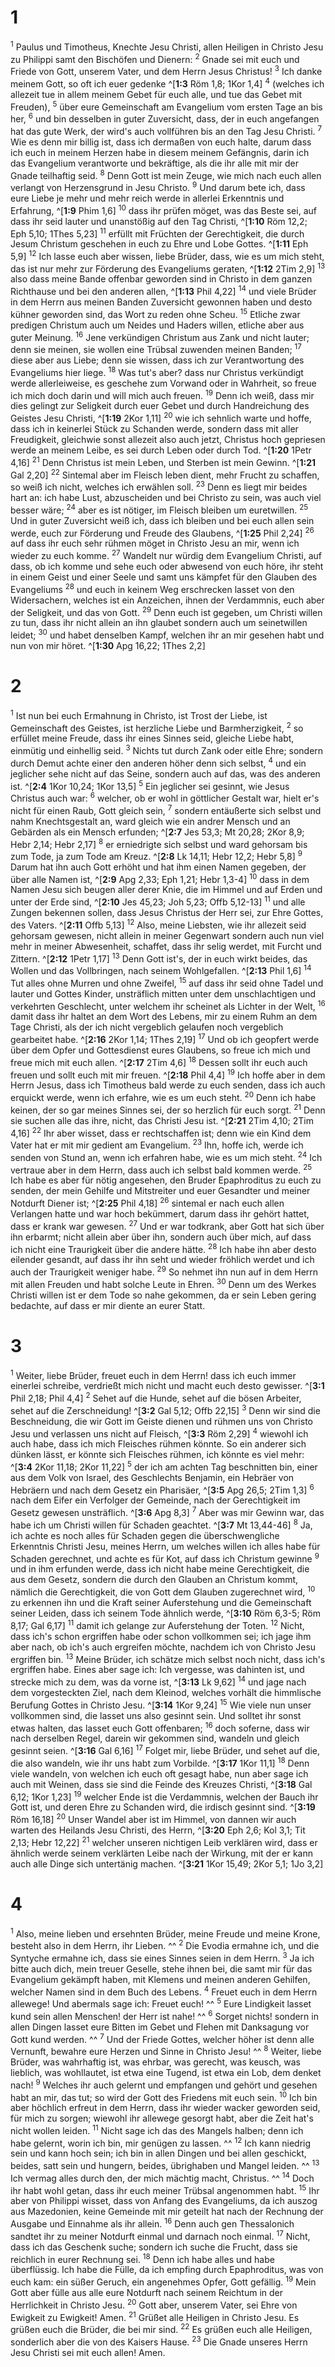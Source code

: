 # 1
<sup class='bibleverse'>1</sup> Paulus und Timotheus, Knechte Jesu Christi, allen Heiligen in Christo Jesu zu Philippi samt den Bischöfen und Dienern: <sup class='bibleverse'>2</sup> Gnade sei mit euch und Friede von Gott, unserem Vater, und dem Herrn Jesus Christus! <sup class='bibleverse'>3</sup> Ich danke meinem Gott, so oft ich euer gedenke ^[**1:3** Röm 1,8; 1Kor 1,4] <sup class='bibleverse'>4</sup> (welches ich allezeit tue in allem meinem Gebet für euch alle, und tue das Gebet mit Freuden), <sup class='bibleverse'>5</sup> über eure Gemeinschaft am Evangelium vom ersten Tage an bis her, <sup class='bibleverse'>6</sup> und bin desselben in guter Zuversicht, dass, der in euch angefangen hat das gute Werk, der wird's auch vollführen bis an den Tag Jesu Christi. <sup class='bibleverse'>7</sup> Wie es denn mir billig ist, dass ich dermaßen von euch halte, darum dass ich euch in meinem Herzen habe in diesem meinem Gefängnis, darin ich das Evangelium verantworte und bekräftige, als die ihr alle mit mir der Gnade teilhaftig seid. <sup class='bibleverse'>8</sup> Denn Gott ist mein Zeuge, wie mich nach euch allen verlangt von Herzensgrund in Jesu Christo. <sup class='bibleverse'>9</sup> Und darum bete ich, dass eure Liebe je mehr und mehr reich werde in allerlei Erkenntnis und Erfahrung, ^[**1:9** Phim 1,6] <sup class='bibleverse'>10</sup> dass ihr prüfen möget, was das Beste sei, auf dass ihr seid lauter und unanstößig auf den Tag Christi, ^[**1:10** Röm 12,2; Eph 5,10; 1Thes 5,23] <sup class='bibleverse'>11</sup> erfüllt mit Früchten der Gerechtigkeit, die durch Jesum Christum geschehen in euch zu Ehre und Lobe Gottes. ^[**1:11** Eph 5,9] <sup class='bibleverse'>12</sup> Ich lasse euch aber wissen, liebe Brüder, dass, wie es um mich steht, das ist nur mehr zur Förderung des Evangeliums geraten, ^[**1:12** 2Tim 2,9] <sup class='bibleverse'>13</sup> also dass meine Bande offenbar geworden sind in Christo in dem ganzen Richthause und bei den anderen allen, ^[**1:13** Phil 4,22] <sup class='bibleverse'>14</sup> und viele Brüder in dem Herrn aus meinen Banden Zuversicht gewonnen haben und desto kühner geworden sind, das Wort zu reden ohne Scheu. <sup class='bibleverse'>15</sup> Etliche zwar predigen Christum auch um Neides und Haders willen, etliche aber aus guter Meinung. <sup class='bibleverse'>16</sup> Jene verkündigen Christum aus Zank und nicht lauter; denn sie meinen, sie wollen eine Trübsal zuwenden meinen Banden; <sup class='bibleverse'>17</sup> diese aber aus Liebe; denn sie wissen, dass ich zur Verantwortung des Evangeliums hier liege. <sup class='bibleverse'>18</sup> Was tut's aber? dass nur Christus verkündigt werde allerleiweise, es geschehe zum Vorwand oder in Wahrheit, so freue ich mich doch darin und will mich auch freuen. <sup class='bibleverse'>19</sup> Denn ich weiß, dass mir dies gelingt zur Seligkeit durch euer Gebet und durch Handreichung des Geistes Jesu Christi, ^[**1:19** 2Kor 1,11] <sup class='bibleverse'>20</sup> wie ich sehnlich warte und hoffe, dass ich in keinerlei Stück zu Schanden werde, sondern dass mit aller Freudigkeit, gleichwie sonst allezeit also auch jetzt, Christus hoch gepriesen werde an meinem Leibe, es sei durch Leben oder durch Tod. ^[**1:20** 1Petr 4,16] <sup class='bibleverse'>21</sup> Denn Christus ist mein Leben, und Sterben ist mein Gewinn. ^[**1:21** Gal 2,20] <sup class='bibleverse'>22</sup> Sintemal aber im Fleisch leben dient, mehr Frucht zu schaffen, so weiß ich nicht, welches ich erwählen soll. <sup class='bibleverse'>23</sup> Denn es liegt mir beides hart an: ich habe Lust, abzuscheiden und bei Christo zu sein, was auch viel besser wäre; <sup class='bibleverse'>24</sup> aber es ist nötiger, im Fleisch bleiben um euretwillen. <sup class='bibleverse'>25</sup> Und in guter Zuversicht weiß ich, dass ich bleiben und bei euch allen sein werde, euch zur Förderung und Freude des Glaubens, ^[**1:25** Phil 2,24] <sup class='bibleverse'>26</sup> auf dass ihr euch sehr rühmen möget in Christo Jesu an mir, wenn ich wieder zu euch komme. <sup class='bibleverse'>27</sup> Wandelt nur würdig dem Evangelium Christi, auf dass, ob ich komme und sehe euch oder abwesend von euch höre, ihr steht in einem Geist und einer Seele und samt uns kämpfet für den Glauben des Evangeliums <sup class='bibleverse'>28</sup> und euch in keinem Weg erschrecken lasset von den Widersachern, welches ist ein Anzeichen, ihnen der Verdammnis, euch aber der Seligkeit, und das von Gott. <sup class='bibleverse'>29</sup> Denn euch ist gegeben, um Christi willen zu tun, dass ihr nicht allein an ihn glaubet sondern auch um seinetwillen leidet; <sup class='bibleverse'>30</sup> und habet denselben Kampf, welchen ihr an mir gesehen habt und nun von mir höret. ^[**1:30** Apg 16,22; 1Thes 2,2] 
           
# 2
<sup class='bibleverse'>1</sup> Ist nun bei euch Ermahnung in Christo, ist Trost der Liebe, ist Gemeinschaft des Geistes, ist herzliche Liebe und Barmherzigkeit, <sup class='bibleverse'>2</sup> so erfüllet meine Freude, dass ihr eines Sinnes seid, gleiche Liebe habt, einmütig und einhellig seid. <sup class='bibleverse'>3</sup> Nichts tut durch Zank oder eitle Ehre; sondern durch Demut achte einer den anderen höher denn sich selbst, <sup class='bibleverse'>4</sup> und ein jeglicher sehe nicht auf das Seine, sondern auch auf das, was des anderen ist. ^[**2:4** 1Kor 10,24; 1Kor 13,5] <sup class='bibleverse'>5</sup> Ein jeglicher sei gesinnt, wie Jesus Christus auch war: <sup class='bibleverse'>6</sup> welcher, ob er wohl in göttlicher Gestalt war, hielt er's nicht für einen Raub, Gott gleich sein, <sup class='bibleverse'>7</sup> sondern entäußerte sich selbst und nahm Knechtsgestalt an, ward gleich wie ein andrer Mensch und an Gebärden als ein Mensch erfunden; ^[**2:7** Jes 53,3; Mt 20,28; 2Kor 8,9; Hebr 2,14; Hebr 2,17] <sup class='bibleverse'>8</sup> er erniedrigte sich selbst und ward gehorsam bis zum Tode, ja zum Tode am Kreuz. ^[**2:8** Lk 14,11; Hebr 12,2; Hebr 5,8] <sup class='bibleverse'>9</sup> Darum hat ihn auch Gott erhöht und hat ihm einen Namen gegeben, der über alle Namen ist, ^[**2:9** Apg 2,33; Eph 1,21; Hebr 1,3-4] <sup class='bibleverse'>10</sup> dass in dem Namen Jesu sich beugen aller derer Knie, die im Himmel und auf Erden und unter der Erde sind, ^[**2:10** Jes 45,23; Joh 5,23; Offb 5,12-13] <sup class='bibleverse'>11</sup> und alle Zungen bekennen sollen, dass Jesus Christus der Herr sei, zur Ehre Gottes, des Vaters. ^[**2:11** Offb 5,13] <sup class='bibleverse'>12</sup> Also, meine Liebsten, wie ihr allezeit seid gehorsam gewesen, nicht allein in meiner Gegenwart sondern auch nun viel mehr in meiner Abwesenheit, schaffet, dass ihr selig werdet, mit Furcht und Zittern. ^[**2:12** 1Petr 1,17] <sup class='bibleverse'>13</sup> Denn Gott ist's, der in euch wirkt beides, das Wollen und das Vollbringen, nach seinem Wohlgefallen. ^[**2:13** Phil 1,6] <sup class='bibleverse'>14</sup> Tut alles ohne Murren und ohne Zweifel, <sup class='bibleverse'>15</sup> auf dass ihr seid ohne Tadel und lauter und Gottes Kinder, unsträflich mitten unter dem unschlachtigen und verkehrten Geschlecht, unter welchem ihr scheinet als Lichter in der Welt, <sup class='bibleverse'>16</sup> damit dass ihr haltet an dem Wort des Lebens, mir zu einem Ruhm an dem Tage Christi, als der ich nicht vergeblich gelaufen noch vergeblich gearbeitet habe. ^[**2:16** 2Kor 1,14; 1Thes 2,19] <sup class='bibleverse'>17</sup> Und ob ich geopfert werde über dem Opfer und Gottesdienst eures Glaubens, so freue ich mich und freue mich mit euch allen. ^[**2:17** 2Tim 4,6] <sup class='bibleverse'>18</sup> Dessen sollt ihr euch auch freuen und sollt euch mit mir freuen. ^[**2:18** Phil 4,4] <sup class='bibleverse'>19</sup> Ich hoffe aber in dem Herrn Jesus, dass ich Timotheus bald werde zu euch senden, dass ich auch erquickt werde, wenn ich erfahre, wie es um euch steht. <sup class='bibleverse'>20</sup> Denn ich habe keinen, der so gar meines Sinnes sei, der so herzlich für euch sorgt. <sup class='bibleverse'>21</sup> Denn sie suchen alle das ihre, nicht, das Christi Jesu ist. ^[**2:21** 2Tim 4,10; 2Tim 4,16] <sup class='bibleverse'>22</sup> Ihr aber wisset, dass er rechtschaffen ist; denn wie ein Kind dem Vater hat er mit mir gedient am Evangelium. <sup class='bibleverse'>23</sup> Ihn, hoffe ich, werde ich senden von Stund an, wenn ich erfahren habe, wie es um mich steht. <sup class='bibleverse'>24</sup> Ich vertraue aber in dem Herrn, dass auch ich selbst bald kommen werde. <sup class='bibleverse'>25</sup> Ich habe es aber für nötig angesehen, den Bruder Epaphroditus zu euch zu senden, der mein Gehilfe und Mitstreiter und euer Gesandter und meiner Notdurft Diener ist; 
^[**2:25** Phil 4,18] 
            <sup class='bibleverse'>26</sup> sintemal er nach euch allen Verlangen hatte und war hoch bekümmert, darum dass ihr gehört hattet, dass er krank war gewesen. <sup class='bibleverse'>27</sup> Und er war todkrank, aber Gott hat sich über ihn erbarmt; nicht allein aber über ihn, sondern auch über mich, auf dass ich nicht eine Traurigkeit über die andere hätte. <sup class='bibleverse'>28</sup> Ich habe ihn aber desto eilender gesandt, auf dass ihr ihn seht und wieder fröhlich werdet und ich auch der Traurigkeit weniger habe. <sup class='bibleverse'>29</sup> So nehmet ihn nun auf in dem Herrn mit allen Freuden und habt solche Leute in Ehren. <sup class='bibleverse'>30</sup> Denn um des Werkes Christi willen ist er dem Tode so nahe gekommen, da er sein Leben gering bedachte, auf dass er mir diente an eurer Statt.
# 3
<sup class='bibleverse'>1</sup> Weiter, liebe Brüder, freuet euch in dem Herrn! dass ich euch immer einerlei schreibe, verdrießt mich nicht und macht euch desto gewisser. ^[**3:1** Phil 2,18; Phil 4,4] <sup class='bibleverse'>2</sup> Sehet auf die Hunde, sehet auf die bösen Arbeiter, sehet auf die Zerschneidung! ^[**3:2** Gal 5,12; Offb 22,15] <sup class='bibleverse'>3</sup> Denn wir sind die Beschneidung, die wir Gott im Geiste dienen und rühmen uns von Christo Jesu und verlassen uns nicht auf Fleisch, ^[**3:3** Röm 2,29] <sup class='bibleverse'>4</sup> wiewohl ich auch habe, dass ich mich Fleisches rühmen könnte. So ein anderer sich dünken lässt, er könnte sich Fleisches rühmen, ich könnte es viel mehr: ^[**3:4** 2Kor 11,18; 2Kor 11,22] <sup class='bibleverse'>5</sup> der ich am achten Tag beschnitten bin, einer aus dem Volk von Israel, des Geschlechts Benjamin, ein Hebräer von Hebräern und nach dem Gesetz ein Pharisäer, ^[**3:5** Apg 26,5; 2Tim 1,3] <sup class='bibleverse'>6</sup> nach dem Eifer ein Verfolger der Gemeinde, nach der Gerechtigkeit im Gesetz gewesen unsträflich. ^[**3:6** Apg 8,3] <sup class='bibleverse'>7</sup> Aber was mir Gewinn war, das habe ich um Christi willen für Schaden geachtet. ^[**3:7** Mt 13,44-46] <sup class='bibleverse'>8</sup> Ja, ich achte es noch alles für Schaden gegen die überschwengliche Erkenntnis Christi Jesu, meines Herrn, um welches willen ich alles habe für Schaden gerechnet, und achte es für Kot, auf dass ich Christum gewinne <sup class='bibleverse'>9</sup> und in ihm erfunden werde, dass ich nicht habe meine Gerechtigkeit, die aus dem Gesetz, sondern die durch den Glauben an Christum kommt, nämlich die Gerechtigkeit, die von Gott dem Glauben zugerechnet wird, <sup class='bibleverse'>10</sup> zu erkennen ihn und die Kraft seiner Auferstehung und die Gemeinschaft seiner Leiden, dass ich seinem Tode ähnlich werde, ^[**3:10** Röm 6,3-5; Röm 8,17; Gal 6,17] <sup class='bibleverse'>11</sup> damit ich gelange zur Auferstehung der Toten. <sup class='bibleverse'>12</sup> Nicht, dass ich's schon ergriffen habe oder schon vollkommen sei; ich jage ihm aber nach, ob ich's auch ergreifen möchte, nachdem ich von Christo Jesu ergriffen bin. <sup class='bibleverse'>13</sup> Meine Brüder, ich schätze mich selbst noch nicht, dass ich's ergriffen habe. Eines aber sage ich: Ich vergesse, was dahinten ist, und strecke mich zu dem, was da vorne ist, ^[**3:13** Lk 9,62] <sup class='bibleverse'>14</sup> und jage nach dem vorgesteckten Ziel, nach dem Kleinod, welches vorhält die himmlische Berufung Gottes in Christo Jesu. ^[**3:14** 1Kor 9,24] <sup class='bibleverse'>15</sup> Wie viele nun unser vollkommen sind, die lasset uns also gesinnt sein. Und solltet ihr sonst etwas halten, das lasset euch Gott offenbaren; <sup class='bibleverse'>16</sup> doch soferne, dass wir nach derselben Regel, darein wir gekommen sind, wandeln und gleich gesinnt seien. ^[**3:16** Gal 6,16] <sup class='bibleverse'>17</sup> Folget mir, liebe Brüder, und sehet auf die, die also wandeln, wie ihr uns habt zum Vorbilde. ^[**3:17** 1Kor 11,1] <sup class='bibleverse'>18</sup> Denn viele wandeln, von welchen ich euch oft gesagt habe, nun aber sage ich auch mit Weinen, dass sie sind die Feinde des Kreuzes Christi, ^[**3:18** Gal 6,12; 1Kor 1,23] <sup class='bibleverse'>19</sup> welcher Ende ist die Verdammnis, welchen der Bauch ihr Gott ist, und deren Ehre zu Schanden wird, die irdisch gesinnt sind. ^[**3:19** Röm 16,18] <sup class='bibleverse'>20</sup> Unser Wandel aber ist im Himmel, von dannen wir auch warten des Heilands Jesu Christi, des Herrn, ^[**3:20** Eph 2,6; Kol 3,1; Tit 2,13; Hebr 12,22] <sup class='bibleverse'>21</sup> welcher unseren nichtigen Leib verklären wird, dass er ähnlich werde seinem verklärten Leibe nach der Wirkung, mit der er kann auch alle Dinge sich untertänig machen. ^[**3:21** 1Kor 15,49; 2Kor 5,1; 1Jo 3,2] 
                
# 4
<sup class='bibleverse'>1</sup> Also, meine lieben und ersehnten Brüder, meine Freude und meine Krone, besteht also in dem Herrn, ihr Lieben. ^^ <sup class='bibleverse'>2</sup> Die Evodia ermahne ich, und die Syntyche ermahne ich, dass sie eines Sinnes seien in dem Herrn. <sup class='bibleverse'>3</sup> Ja ich bitte auch dich, mein treuer Geselle, stehe ihnen bei, die samt mir für das Evangelium gekämpft haben, mit Klemens und meinen anderen Gehilfen, welcher Namen sind in dem Buch des Lebens. <sup class='bibleverse'>4</sup> Freuet euch in dem Herrn allewege! Und abermals sage ich: Freuet euch! ^^ <sup class='bibleverse'>5</sup> Eure Lindigkeit lasset kund sein allen Menschen! der Herr ist nahe! ^^ <sup class='bibleverse'>6</sup> Sorget nichts! sondern in allen Dingen lasset eure Bitten im Gebet und Flehen mit Danksagung vor Gott kund werden. ^^ <sup class='bibleverse'>7</sup> Und der Friede Gottes, welcher höher ist denn alle Vernunft, bewahre eure Herzen und Sinne in Christo Jesu! ^^ <sup class='bibleverse'>8</sup> Weiter, liebe Brüder, was wahrhaftig ist, was ehrbar, was gerecht, was keusch, was lieblich, was wohllautet, ist etwa eine Tugend, ist etwa ein Lob, dem denket nach! <sup class='bibleverse'>9</sup> Welches ihr auch gelernt und empfangen und gehört und gesehen habt an mir, das tut; so wird der Gott des Friedens mit euch sein. <sup class='bibleverse'>10</sup> Ich bin aber höchlich erfreut in dem Herrn, dass ihr wieder wacker geworden seid, für mich zu sorgen; wiewohl ihr allewege gesorgt habt, aber die Zeit hat's nicht wollen leiden. <sup class='bibleverse'>11</sup> Nicht sage ich das des Mangels halben; denn ich habe gelernt, worin ich bin, mir genügen zu lassen. ^^ <sup class='bibleverse'>12</sup> Ich kann niedrig sein und kann hoch sein; ich bin in allen Dingen und bei allen geschickt, beides, satt sein und hungern, beides, übrighaben und Mangel leiden. ^^ <sup class='bibleverse'>13</sup> Ich vermag alles durch den, der mich mächtig macht, Christus. ^^ <sup class='bibleverse'>14</sup> Doch ihr habt wohl getan, dass ihr euch meiner Trübsal angenommen habt. <sup class='bibleverse'>15</sup> Ihr aber von Philippi wisset, dass von Anfang des Evangeliums, da ich auszog aus Mazedonien, keine Gemeinde mit mir geteilt hat nach der Rechnung der Ausgabe und Einnahme als ihr allein. <sup class='bibleverse'>16</sup> Denn auch gen Thessalonich sandtet ihr zu meiner Notdurft einmal und darnach noch einmal. <sup class='bibleverse'>17</sup> Nicht, dass ich das Geschenk suche; sondern ich suche die Frucht, dass sie reichlich in eurer Rechnung sei. <sup class='bibleverse'>18</sup> Denn ich habe alles und habe überflüssig. Ich habe die Fülle, da ich empfing durch Epaphroditus, was von euch kam: ein süßer Geruch, ein angenehmes Opfer, Gott gefällig. <sup class='bibleverse'>19</sup> Mein Gott aber fülle aus alle eure Notdurft nach seinem Reichtum in der Herrlichkeit in Christo Jesu. <sup class='bibleverse'>20</sup> Gott aber, unserem Vater, sei Ehre von Ewigkeit zu Ewigkeit! Amen. <sup class='bibleverse'>21</sup> Grüßet alle Heiligen in Christo Jesu. Es grüßen euch die Brüder, die bei mir sind. <sup class='bibleverse'>22</sup> Es grüßen euch alle Heiligen, sonderlich aber die von des Kaisers Hause. <sup class='bibleverse'>23</sup> Die Gnade unseres Herrn Jesu Christi sei mit euch allen! Amen.